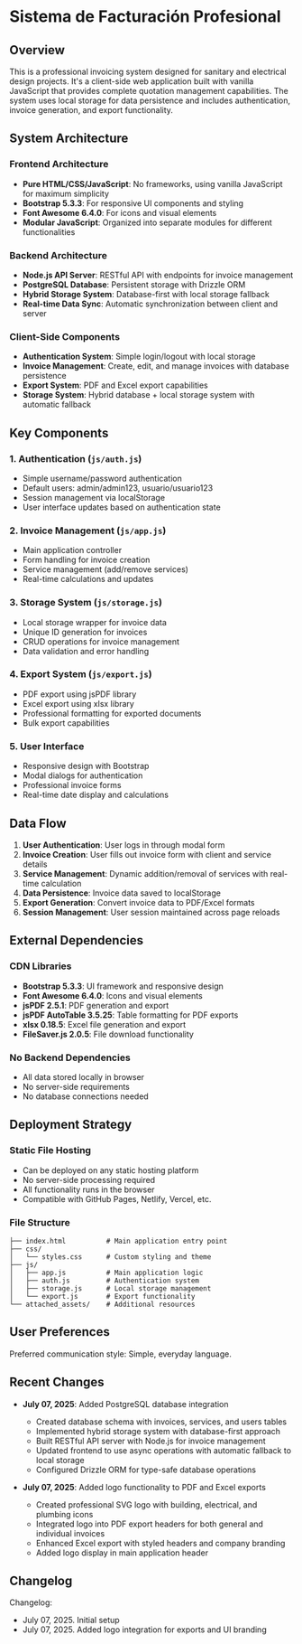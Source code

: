 # Sistema de Facturación Profesional

## Overview

This is a professional invoicing system designed for sanitary and electrical design projects. It's a client-side web application built with vanilla JavaScript that provides complete quotation management capabilities. The system uses local storage for data persistence and includes authentication, invoice generation, and export functionality.

## System Architecture

### Frontend Architecture
- **Pure HTML/CSS/JavaScript**: No frameworks, using vanilla JavaScript for maximum simplicity
- **Bootstrap 5.3.3**: For responsive UI components and styling
- **Font Awesome 6.4.0**: For icons and visual elements
- **Modular JavaScript**: Organized into separate modules for different functionalities

### Backend Architecture
- **Node.js API Server**: RESTful API with endpoints for invoice management
- **PostgreSQL Database**: Persistent storage with Drizzle ORM
- **Hybrid Storage System**: Database-first with local storage fallback
- **Real-time Data Sync**: Automatic synchronization between client and server

### Client-Side Components
- **Authentication System**: Simple login/logout with local storage
- **Invoice Management**: Create, edit, and manage invoices with database persistence
- **Export System**: PDF and Excel export capabilities
- **Storage System**: Hybrid database + local storage system with automatic fallback

## Key Components

### 1. Authentication (`js/auth.js`)
- Simple username/password authentication
- Default users: admin/admin123, usuario/usuario123
- Session management via localStorage
- User interface updates based on authentication state

### 2. Invoice Management (`js/app.js`)
- Main application controller
- Form handling for invoice creation
- Service management (add/remove services)
- Real-time calculations and updates

### 3. Storage System (`js/storage.js`)
- Local storage wrapper for invoice data
- Unique ID generation for invoices
- CRUD operations for invoice management
- Data validation and error handling

### 4. Export System (`js/export.js`)
- PDF export using jsPDF library
- Excel export using xlsx library
- Professional formatting for exported documents
- Bulk export capabilities

### 5. User Interface
- Responsive design with Bootstrap
- Modal dialogs for authentication
- Professional invoice forms
- Real-time date display and calculations

## Data Flow

1. **User Authentication**: User logs in through modal form
2. **Invoice Creation**: User fills out invoice form with client and service details
3. **Service Management**: Dynamic addition/removal of services with real-time calculation
4. **Data Persistence**: Invoice data saved to localStorage
5. **Export Generation**: Convert invoice data to PDF/Excel formats
6. **Session Management**: User session maintained across page reloads

## External Dependencies

### CDN Libraries
- **Bootstrap 5.3.3**: UI framework and responsive design
- **Font Awesome 6.4.0**: Icons and visual elements
- **jsPDF 2.5.1**: PDF generation and export
- **jsPDF AutoTable 3.5.25**: Table formatting for PDF exports
- **xlsx 0.18.5**: Excel file generation and export
- **FileSaver.js 2.0.5**: File download functionality

### No Backend Dependencies
- All data stored locally in browser
- No server-side requirements
- No database connections needed

## Deployment Strategy

### Static File Hosting
- Can be deployed on any static hosting platform
- No server-side processing required
- All functionality runs in the browser
- Compatible with GitHub Pages, Netlify, Vercel, etc.

### File Structure
```
├── index.html          # Main application entry point
├── css/
│   └── styles.css      # Custom styling and theme
├── js/
│   ├── app.js          # Main application logic
│   ├── auth.js         # Authentication system
│   ├── storage.js      # Local storage management
│   └── export.js       # Export functionality
└── attached_assets/    # Additional resources
```

## User Preferences

Preferred communication style: Simple, everyday language.

## Recent Changes

- **July 07, 2025**: Added PostgreSQL database integration
  - Created database schema with invoices, services, and users tables
  - Implemented hybrid storage system with database-first approach
  - Built RESTful API server with Node.js for invoice management
  - Updated frontend to use async operations with automatic fallback to local storage
  - Configured Drizzle ORM for type-safe database operations

- **July 07, 2025**: Added logo functionality to PDF and Excel exports
  - Created professional SVG logo with building, electrical, and plumbing icons
  - Integrated logo into PDF export headers for both general and individual invoices
  - Enhanced Excel export with styled headers and company branding
  - Added logo display in main application header

## Changelog

Changelog:
- July 07, 2025. Initial setup
- July 07, 2025. Added logo integration for exports and UI branding